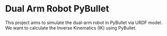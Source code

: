 # Dual Arm Robot PyBullet

This project aims to simulate the dual-arm robot in PyBullet via URDF model. We want to calculate the Inverse Kinematics (IK) using PyBullet.
